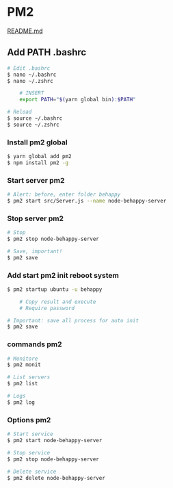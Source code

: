 # PM2

[README.md](../README.md)

## Add PATH .bashrc

```bash
# Edit .bashrc
$ nano ~/.bashrc
$ nano ~/.zshrc

    # INSERT
    export PATH="$(yarn global bin):$PATH"

# Reload
$ source ~/.bashrc
$ source ~/.zshrc
```

### Install pm2 global

```bash
$ yarn global add pm2
$ npm install pm2 -g
```

### Start server pm2

```bash
# Alert: before, enter folder behappy
$ pm2 start src/Server.js --name node-behappy-server
```

### Stop server pm2

```bash
# Stop
$ pm2 stop node-behappy-server

# Save, important!
$ pm2 save
```

### Add start pm2 init reboot system

```bash
$ pm2 startup ubuntu -u behappy

    # Copy result and execute
    # Require password

# Important: save all process for auto init
$ pm2 save
```

### commands pm2

```bash
# Monitore
$ pm2 monit

# List servers
$ pm2 list

# Logs
$ pm2 log
```

### Options pm2

```bash
# Start service
$ pm2 start node-behappy-server

# Stop service
$ pm2 stop node-behappy-server

# Delete service
$ pm2 delete node-behappy-server
```
